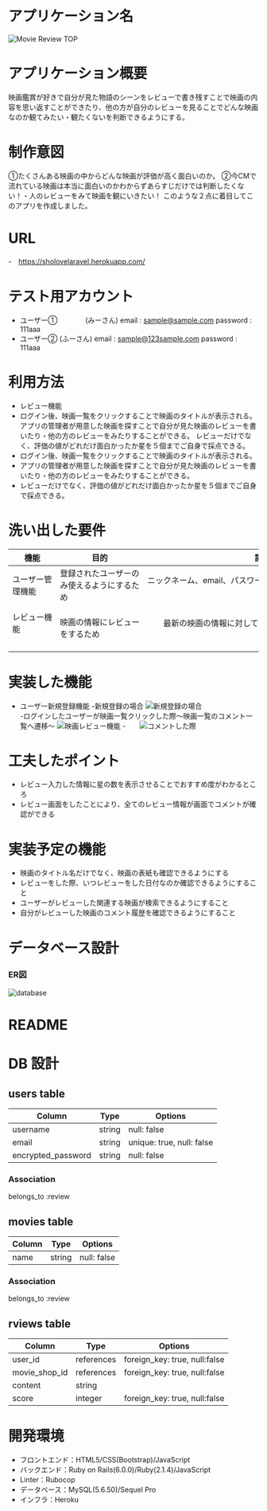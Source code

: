 # アプリケーション名
![Movie Review TOP](https://i.gyazo.com/58ab3546da2bf2c86df1ddff64313d42.png)

# アプリケーション概要
映画鑑賞が好きで自分が見た物語のシーンをレビューで書き残すことで映画の内容を思い返すことができたり、他の方が自分のレビューを見ることでどんな映画なのか観てみたい・観たくないを判断できるようにする。

# 制作意図　
①たくさんある映画の中からどんな映画が評価が高く面白いのか。
②今CMで流れている映画は本当に面白いのかわからずあらすじだけでは判断したくない！・人のレビューをみて映画を観にいきたい！
このような２点に着目してこのアプリを作成しました。

# URL
-　https://sholovelaravel.herokuapp.com/

# テスト用アカウント
- ユーザー①　　　　(みーさん) 
email : sample@sample.com
password : 111aaa  
- ユーザー②  (ふーさん)
email : sample@123sample.com
password : 111aaa

# 利用方法
- レビュー機能  
- ログイン後、映画一覧をクリックすることで映画のタイトルが表示される。
アプリの管理者が用意した映画を探すことで自分が見た映画のレビューを書いたり・他の方のレビューをみたりすることができる。
レビューだけでなく、評価の値がどれだけ面白かったか星を５個までご自身で採点できる。
- ログイン後、映画一覧をクリックすることで映画のタイトルが表示される。 
- アプリの管理者が用意した映画を探すことで自分が見た映画のレビューを書いたり・他の方のレビューをみたりすることができる。
- レビューだけでなく、評価の値がどれだけ面白かったか星を５個までご自身で採点できる。

# 洗い出した要件

|      機能      |               目的               |                       詳細                       |                   ストーリー                  |
| ------------- | -------------------------------- | ----------------------------------------------- | ------------------------------------------ |
| ユーザー管理機能 | 登録されたユーザーのみ使えるようにするため | ニックネーム、email、パスワードを登録させる 　　　　　　　　　　　　　　　　　　　　　　　　　　　　　| 新規登録をします 　　　　　　　　　　　　　　　　　　　　　　　　　　　　　　　　　　　　　　　　　　　　　　　　　　　　　　　　　　　　|
| レビュー機能 　　　　　| 　　　　　　　　　　映画の情報にレビューをするため 　　　　　　　　　　|　　最新の映画の情報に対してのレビューを残せるようにする 　　　　　　　　　　　　　　　| 　　　　映画情報の結果に対してレビューをするべきであるため　|

# 実装した機能
  - ユーザー新規登録機能
    -新規登録の場合
      ![新規登録の場合](https://i.gyazo.com/54ecbe072c562b9ae58756e286112d84.gif)
　　　　　　　　-ログインしたユーザーが映画一覧クリックした際〜映画一覧のコメント一覧へ遷移〜
      ![映画レビュー機能](https://i.gyazo.com/3f86a2fa5a9c481dbe3a2cca3bd783fa.gif)
    -　　![コメントした際](https://i.gyazo.com/e34dccc108a0adf5d0c5521a845c35b5.gif)
  
# 工夫したポイント
  - レビュー入力した情報に星の数を表示させることでおすすめ度がわかるところ
  - レビュー画面をしたことにより、全てのレビュー情報が画面でコメントが確認ができる

# 実装予定の機能
  - 映画のタイトル名だけでなく、映画の表紙も確認できるようにする
  - レビューをした際、いつレビューをした日付なのか確認できるようにすること
  - ユーザーがレビューした関連する映画が検索できるようにすること
  - 自分がレビューした映画のコメント履歴を確認できるようにすること

# データベース設計
### ER図
![database](https://i.gyazo.com/1a8d2a06540fba95462b5c10f8bd911c.png)






# README

# DB 設計

## users table

| Column             | Type                | Options                              |
|--------------------|---------------------|--------------------------------------|
| username           | string              | null: false                          |
| email              | string              | unique: true, null: false            |
| encrypted_password | string              | null: false                          |

### Association

belongs_to :review

## movies table

| Column             | Type                | Options                              |
|--------------------|---------------------|--------------------------------------|
| name               | string              | null: false                          |


### Association

belongs_to :review

## rviews table

| Column             | Type                | Options                             |
|--------------------|---------------------|-------------------------------------|
| user_id            | references          | foreign_key: true, null:false       |
| movie_shop_id      | references          | foreign_key: true, null:false       |
| content            | string              |                                     |
| score              | integer             | foreign_key: true, null:false       |

# 開発環境
- フロントエンド：HTML5/CSS(Bootstrap)/JavaScript
- バックエンド：Ruby on Rails(6.0.0)/Ruby(2.1.4)/JavaScript
- Linter：Rubocop
- データベース：MySQL(5.6.50)/Sequel Pro
- インフラ：Heroku
